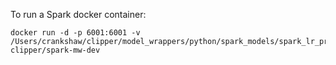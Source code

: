 To run a Spark docker container:
```
docker run -d -p 6001:6001 -v /Users/crankshaw/clipper/model_wrappers/python/spark_models/spark_lr_pred_1:/model clipper/spark-mw-dev
```
